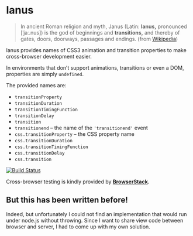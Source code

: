 Ianus
=====

> In ancient Roman religion and myth, Janus (Latin: **Ianus,** pronounced [ˈjaː.nus]) is the god of beginnings and **transitions,** and thereby of gates, doors, doorways, passages and endings. (from [Wikipedia](http://en.wikipedia.org/wiki/Janus))

Ianus provides names of CSS3 animation and transition properties to make
cross-browser development easier.

In environments that don’t support animations,
transitions or even a DOM, properties are simply `undefined`.

The provided names are:

- `transitionProperty`
- `transitionDuration`
- `transitionTimingFunction`
- `transitionDelay`
- `transition`
- `transitionend` – the name of the `'transitionend'` event
- `css.transitionProperty` – the CSS property name
- `css.transitionDuration`
- `css.transitionTimingFunction`
- `css.transitionDelay`
- `css.transition`

[![Build Status](https://travis-ci.org/davidaurelio/ianus.svg?branch=master)](https://travis-ci.org/davidaurelio/ianus)

Cross-browser testing is kindly provided by **[BrowserStack][].**

[BrowserStack]: http://www.browserstack.com

But this has been written before!
-----

Indeed, but unfortunately I could not find an implementation that would run under
node.js without throwing. Since I want to share view code between browser and
server, I had to come up with my own solution.
